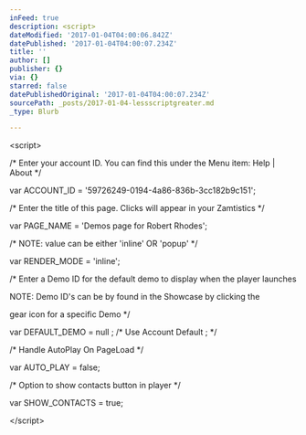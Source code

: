 ```yaml
---
inFeed: true
description: <script>
dateModified: '2017-01-04T04:00:06.842Z'
datePublished: '2017-01-04T04:00:07.234Z'
title: ''
author: []
publisher: {}
via: {}
starred: false
datePublishedOriginal: '2017-01-04T04:00:07.234Z'
sourcePath: _posts/2017-01-04-lessscriptgreater.md
_type: Blurb

---
```

<script\>

/\* Enter your account ID. You can find this under the Menu item: Help | About \*/

var ACCOUNT\_ID = '59726249-0194-4a86-836b-3cc182b9c151';

/\* Enter the title of this page. Clicks will appear in your Zamtistics \*/

var PAGE\_NAME = 'Demos page for Robert Rhodes';

/\* NOTE: value can be either 'inline' OR 'popup' \*/

var RENDER\_MODE = 'inline';

/\* Enter a Demo ID for the default demo to display when the player launches

NOTE: Demo ID's can be by found in the Showcase by clicking the

gear icon for a specific Demo \*/

var DEFAULT\_DEMO = null ; /\* Use Account Default ; \*/

/\* Handle AutoPlay On PageLoad \*/

var AUTO\_PLAY = false;

/\* Option to show contacts button in player \*/

var SHOW\_CONTACTS = true;

</script\>

<script src="//www.voicezam.com/clientScripts/FixedScript.js"\></script\>

<script src="//www.voicezam.com/clientScripts/WebLinking2.aspx"\></script\>

<div id="voiceDemos"\></div\>

<!-- NOTE: THE <button\> CODE LISTED BELOW IS OPTIONAL AND SHOWS HOW TO TRIGGER THE PLAYER TO PLAY A SPECIFIC DEMO FROM A BUTTON ON THE PAGE. PLEASE DELETE IF NOT USING BUTTONS TO TRIGGER THE PLAYER. To designate which demo will play when the button is clicked, change the "listenDemo(demoID, autoplay)" function parameters. NOTE: Demo ID's can be by found in the Showcase by clicking the gear icon for a specific Demo. autoplay may be 'true', or 'false --\>

<button style="width:200px;" id="vzbutton\_5481" onclick="listenDemo(5481, true)"\>ESPN Network Promos</button\>